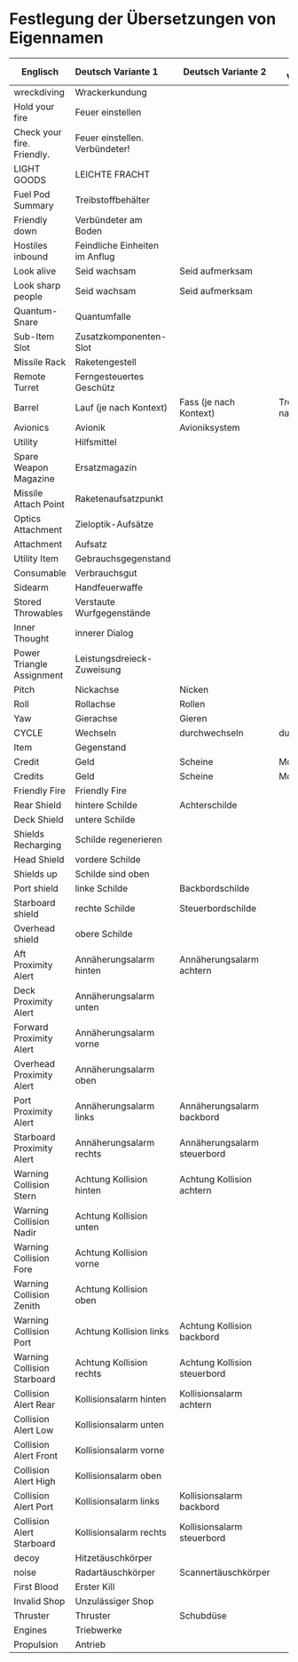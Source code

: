 # Festlegung der Übersetzungen von Eigennamen

| Englisch                    | Deutsch Variante 1             | Deutsch Variante 2           | Deutsch Variante 3        |
| --------------------------- | :----------------------------- | ---------------------------- | ------------------------- |
| wreckdiving                 | Wrackerkundung                 |                              |                           |
| Hold your fire              | Feuer einstellen               |                              |                           |
| Check your fire. Friendly.  | Feuer einstellen. Verbündeter! |                              |                           |
| LIGHT GOODS                 | LEICHTE FRACHT                 |                              |                           |
| Fuel Pod Summary            | Treibstoffbehälter             |                              |                           |
| Friendly down               | Verbündeter am Boden           |                              |                           |
| Hostiles inbound            | Feindliche Einheiten im Anflug |                              |                           |
| Look alive                  | Seid wachsam                   | Seid aufmerksam              |                           |
| Look sharp people           | Seid wachsam                   | Seid aufmerksam              |                           |
| Quantum-Snare               | Quantumfalle                   |                              |                           |
| Sub-Item Slot               | Zusatzkomponenten-Slot         |                              |                           |
| Missile Rack                | Raketengestell                 |                              |                           |
| Remote Turret               | Ferngesteuertes Geschütz       |                              |                           |
| Barrel                      | Lauf (je nach Kontext)         | Fass (je nach Kontext)       | Trommel (je nach Kontext) |
| Avionics                    | Avionik                        | Avioniksystem                |                           |
| Utility                     | Hilfsmittel                    |                              |                           |
| Spare Weapon Magazine       | Ersatzmagazin                  |                              |                           |
| Missile Attach Point        | Raketenaufsatzpunkt            |                              |                           |
| Optics Attachment           | Zieloptik-Aufsätze             |                              |                           |
| Attachment                  | Aufsatz                        |                              |                           |
| Utility Item                | Gebrauchsgegenstand            |                              |                           |
| Consumable                  | Verbrauchsgut                  |                              |                           |
| Sidearm                     | Handfeuerwaffe                 |                              |                           |
| Stored Throwables           | Verstaute Wurfgegenstände      |                              |                           |
| Inner Thought               | innerer Dialog                 |                              |                           |
| Power Triangle Assignment   | Leistungsdreieck-Zuweisung     |                              |                           |
| Pitch                       | Nickachse                      | Nicken                       |                           |
| Roll                        | Rollachse                      | Rollen                       |                           |
| Yaw                         | Gierachse                      | Gieren                       |                           |
| CYCLE                       | Wechseln                       | durchwechseln                | durchschalten             |
| Item                        | Gegenstand                     |                              |                           |
| Credit                      | Geld                           | Scheine                      | Moneten                   |
| Credits                     | Geld                           | Scheine                      | Moneten                   |
| Friendly Fire               | Friendly Fire                  |                              |                           |
| Rear Shield                 | hintere Schilde                | Achterschilde                |                           |
| Deck Shield                 | untere Schilde                 |                              |                           |
| Shields Recharging          | Schilde regenerieren           |                              |                           |
| Head Shield                 | vordere Schilde                |                              |                           |
| Shields up                  | Schilde sind oben              |                              |                           |
| Port shield                 | linke Schilde                  | Backbordschilde              |                           |
| Starboard shield            | rechte Schilde                 | Steuerbordschilde            |                           |
| Overhead shield             | obere Schilde                  |                              |                           |
| Aft Proximity Alert         | Annäherungsalarm hinten        | Annäherungsalarm achtern     |                           |
| Deck Proximity Alert        | Annäherungsalarm unten         |                              |                           |
| Forward Proximity Alert     | Annäherungsalarm vorne         |                              |                           |
| Overhead Proximity Alert    | Annäherungsalarm oben          |                              |                           |
| Port Proximity Alert        | Annäherungsalarm links         | Annäherungsalarm backbord    |                           |
| Starboard Proximity Alert   | Annäherungsalarm rechts        | Annäherungsalarm steuerbord  |                           |
| Warning Collision Stern     | Achtung Kollision hinten       | Achtung Kollision achtern    |                           |
| Warning Collision Nadir     | Achtung Kollision unten        |                              |                           |
| Warning Collision Fore      | Achtung Kollision vorne        |                              |                           |
| Warning Collision Zenith    | Achtung Kollision oben         |                              |                           |
| Warning Collision Port      | Achtung Kollision links        | Achtung Kollision backbord   |                           |
| Warning Collision Starboard | Achtung Kollision rechts       | Achtung Kollision steuerbord |                           |
| Collision Alert Rear        | Kollisionsalarm hinten         | Kollisionsalarm achtern      |                           |
| Collision Alert Low         | Kollisionsalarm unten          |                              |                           |
| Collision Alert Front       | Kollisionsalarm vorne          |                              |                           |
| Collision Alert High        | Kollisionsalarm oben           |                              |                           |
| Collision Alert Port        | Kollisionsalarm links          | Kollisionsalarm backbord     |                           |
| Collision Alert Starboard   | Kollisionsalarm rechts         | Kollisionsalarm steuerbord   |                           |
| decoy                       | Hitzetäuschkörper              |                              |                           |
| noise                       | Radartäuschkörper              | Scannertäuschkörper          |                           |
| First Blood                 | Erster Kill                    |                              |                           |
| Invalid Shop                | Unzulässiger Shop              |                              |                           |
| Thruster                    | Thruster                       | Schubdüse                    |                           |
| Engines                     | Triebwerke                     |                              |                           |
| Propulsion                  | Antrieb                        |                              |                           |
